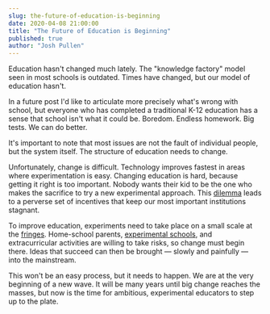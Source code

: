 ```yaml
---
slug: the-future-of-education-is-beginning
date: 2020-04-08 21:00:00
title: "The Future of Education is Beginning"
published: true
author: "Josh Pullen"
---
```


Education hasn't changed much lately. The "knowledge factory" model seen in most
schools is outdated. Times have changed, but our model of education hasn't.

In a future post I'd like to articulate more precisely what's wrong with school,
but everyone who has completed a traditional K-12 education has a sense that
school isn't what it could be. Boredom. Endless homework. Big tests. We can do
better.

It's important to note that most issues are not the fault of individual people,
but the system itself. The structure of education needs to change.

Unfortunately, change is difficult. Technology improves fastest in areas where
experimentation is easy. Changing education is hard, because getting it right is
too important. Nobody wants their kid to be the one who makes the sacrifice to
try a new experimental approach. This
[dilemma](https://en.wikipedia.org/wiki/Volunteer%27s_dilemma) leads to a
perverse set of incentives that keep our most important institutions stagnant.

To improve education, experiments need to take place on a small scale at the
[fringes](https://www.perell.com/blog/where-the-wild-things-are). Home-school
parents, [experimental schools](https://lambdaschool.com/), and extracurricular
activities are willing to take risks, so change must begin there. Ideas that
succeed can then be brought — slowly and painfully — into the mainstream.

This won't be an easy process, but it needs to happen. We are at the very
beginning of a new wave. It will be many years until big change reaches the
masses, but now is the time for ambitious, experimental educators to step up to
the plate.
